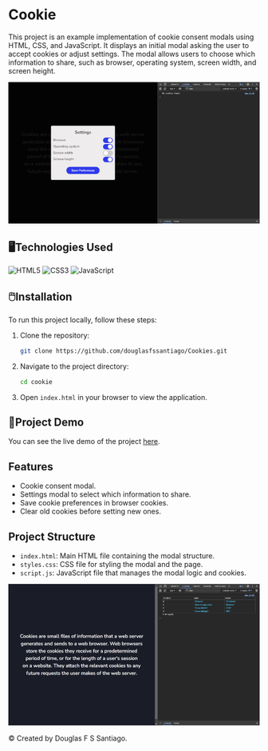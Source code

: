 # Cookie

This project is an example implementation of cookie consent modals using HTML, CSS, and JavaScript. It displays an initial modal asking the user to accept cookies or adjust settings. The modal allows users to choose which information to share, such as browser, operating system, screen width, and screen height.

![](./assets/img/readme1.png)

## 🖥️Technologies Used
![HTML5](https://img.shields.io/badge/HTML-00A6E4?style=for-the-badge&logo=html5&logoColor=white)
![CSS3](https://img.shields.io/badge/CSS-0073E6?style=for-the-badge&logo=css3&logoColor=white)
![JavaScript](https://img.shields.io/badge/JavaScript-005D99?style=for-the-badge&logo=javascript&logoColor=white)

## 🖱️Installation
To run this project locally, follow these steps:
1. Clone the repository:
    ```sh
    git clone https://github.com/douglasfssantiago/Cookies.git
    ```
2. Navigate to the project directory:
    ```sh
    cd cookie
    ```
3. Open `index.html` in your browser to view the application.

## 🔗Project Demo
You can see the live demo of the project [here](https://douglasfssantiago.github.io/Cookies/).

## Features 
- Cookie consent modal. 
- Settings modal to select which information to share. 
- Save cookie preferences in browser cookies. 
- Clear old cookies before setting new ones.

## Project Structure 
- `index.html`: Main HTML file containing the modal structure. 
- `styles.css`: CSS file for styling the modal and the page. 
- `script.js`: JavaScript file that manages the modal logic and cookies.

![](./assets/img/readme2.png)

&copy; Created by Douglas F S Santiago.